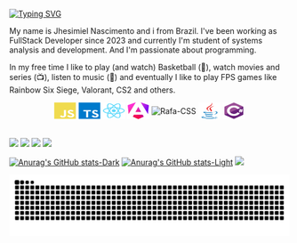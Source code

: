 <a href="https://git.io/typing-svg" align="center"><img src="https://readme-typing-svg.herokuapp.com?font=Fira+Code&size=40&pause=1000&color=1617F7&center=true&width=1200&height=60&lines=Hello!+My+name+is+Jhesimiel;And+i+am+a+FullStack+Developer" alt="Typing SVG" /></a>

My name is Jhesimiel Nascimento and i from Brazil. I've been working as FullStack Developer since 2023 and currently I'm student of systems analysis and development. And I'm passionate about programming.

In my free time I like to play (and watch) Basketball (🏀), watch movies and series (📺), listen to music (🎵) and eventually I like to play FPS games like Rainbow Six Siege, Valorant, CS2 and others.

<div style="display: inline_block" align="center">
  <img align="center" alt="Rafa-Js" height="30" width="40" src="https://raw.githubusercontent.com/devicons/devicon/master/icons/javascript/javascript-plain.svg">
  <img align="center" alt="Rafa-Ts" height="30" width="40" src="https://raw.githubusercontent.com/devicons/devicon/master/icons/typescript/typescript-plain.svg">
  <img align="center" alt="Rafa-React" height="30" width="40" src="https://raw.githubusercontent.com/devicons/devicon/master/icons/react/react-original.svg">
  <img align="center" alt="Rafa-HTML" height="30" width="40" src="https://raw.githubusercontent.com/devicons/devicon/master/icons/angular/angular-original.svg">
  <img align="center" alt="Rafa-CSS" height="30" width="40" src="https://www.svgrepo.com/show/374118/tailwind.svg">
  <img align="center" alt="Rafa-Python" height="30" width="40" src="https://raw.githubusercontent.com/devicons/devicon/master/icons/java/java-original.svg">
  <img align="center" alt="Rafa-Csharp" height="30" width="40" src="https://raw.githubusercontent.com/devicons/devicon/master/icons/csharp/csharp-original.svg">
</div><br>

<div style="display: inline-block"><br>
  <a href="mailto:jhesimieljorgedev@gmail.com" target="_blank"><img src="https://img.shields.io/badge/Gmail-D14836?style=for-the-badge&logo=gmail&logoColor=white"></a>
  <a href="https://www.linkedin.com/in/jhesimiel-nascimento-5206832b7/" target="_blank"><img src="https://img.shields.io/badge/-LinkedIn-%230077B5?style=for-the-badge&logo=linkedin&logoColor=white"></a>
  <a href="https://www.instagram.com/023_nascimento/" target="_blank"><img src="https://img.shields.io/badge/-Instagram-%23E4405F?style=for-the-badge&logo=instagram&logoColor=white"></a>
  <a href="https://mail.google.com/mail/u/3/#inbox?compose=DmwnWrRtsFXrZWjsNPlmZqpSdzFWdvpRmLbZDVmJDXQFxCsQVMVzjpJwGFlQHDghhJZHZbCjJqHL" target="blank"><img src="https://img.shields.io/badge/WhatsApp-25D366?style=for-the-badge&logo=whatsapp&logoColor=white"></a>
</div><br>

[![Anurag's GitHub stats-Dark](https://github-readme-stats.vercel.app/api?username=NascimentoJhesimiel&show_icons=true&theme=github_dark&#gh-dark-mode-only)](https://github.com/NascimentoJhesimiel/github-readme-stats#gh-dark-mode-only)
[![Anurag's GitHub stats-Light](https://github-readme-stats.vercel.app/api?username=NascimentoJhesimiel&show_icons=true&theme=default#gh-light-mode-only)](https://github.com/NascimentoJhesimiel/github-readme-stats#gh-light-mode-only)
<img src="https://github-readme-stats.vercel.app/api/top-langs/?username=NascimentoJhesimiel&layout=compact&theme=github_dark" height="183px"><br>

![Snake Gif](https://github.com/NascimentoJhesimiel/NascimentoJhesimiel/blob/main/github-contribution-grid-snake-dark.svg)
